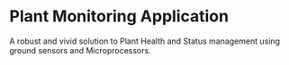 # Plant Monitoring Application
A robust and vivid solution to Plant Health and Status management using ground sensors and Microprocessors.
